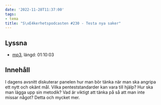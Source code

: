 ```yaml
---
date: '2022-11-28T11:37:00'
tags:
- tema
title: "S\xE4kerhetspodcasten #230 - Testa nya saker"
---
```

## Lyssna
* [mp3](https://traffic.libsyn.com/secure/sakerhetspodcasten/2022-11-09_TestaNytt.mp3?dest-id=117848), längd: 01:10:03

## Innehåll
I dagens avsnitt diskuterar panelen hur man bör tänka när man ska angripa ett nytt
och okänt mål. Vilka penteststandarder kan vara till hjälp? Hur ska man lägga upp
sin metodik? Vad är viktigt att tänka på så att man inte missar något? Detta och mycket mer.
